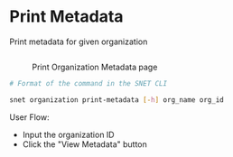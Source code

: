 # Print Metadata

Print metadata for given organization

<figure><img src="../../../../../../public/assets/images/products/TUI/Screenshot 2024-08-16 at 8.31.47 PM.png" alt=""><figcaption><p>Print Organization Metadata page</p></figcaption></figure>

```bash
# Format of the command in the SNET CLI

snet organization print-metadata [-h] org_name org_id
```

User Flow:

* Input the organization ID
* Click the "View Metadata" button
